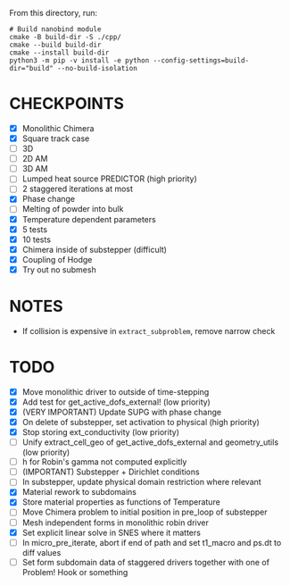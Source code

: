 From this directory, run:

```
# Build nanobind module
cmake -B build-dir -S ./cpp/
cmake --build build-dir
cmake --install build-dir
python3 -m pip -v install -e python --config-settings=build-dir="build" --no-build-isolation
```

CHECKPOINTS
===========

- [x] Monolithic Chimera
- [x] Square track case
- [ ] 3D
- [ ] 2D AM
- [ ] 3D AM
- [ ] Lumped heat source PREDICTOR (high priority)
- [ ] 2 staggered iterations at most
- [x] Phase change
- [ ] Melting of powder into bulk
- [x] Temperature dependent parameters
- [x] 5 tests
- [x] 10 tests
- [x] Chimera inside of substepper (difficult)
- [x] Coupling of Hodge
- [x] Try out no submesh

NOTES
=====

- If collision is expensive in `extract_subproblem`, remove narrow check


TODO
====

- [x] Move monolithic driver to outside of time-stepping
- [x] Add test for get_active_dofs_external! (low priority)
- [x] (VERY IMPORTANT) Update SUPG with phase change
- [x] On delete of substepper, set activation to physical (high priority)
- [x] Stop storing ext_conductivity (low priority)
- [ ] Unify extract_cell_geo of get_active_dofs_external and geometry_utils (low priority)
- [ ] h for Robin's gamma not computed explicitly
- [ ] (IMPORTANT) Substepper + Dirichlet conditions
- [ ] In substepper, update physical domain restriction where relevant
- [x] Material rework to subdomains
- [x] Store material properties as functions of Temperature
- [ ] Move Chimera problem to initial position in pre_loop of substepper
- [ ] Mesh independent forms in monolithic robin driver
- [x] Set explicit linear solve in SNES where it matters
- [ ] In micro_pre_iterate, abort if end of path and set t1_macro and ps.dt to diff values
- [ ] Set form subdomain data of staggered drivers together with one of Problem! Hook or something
